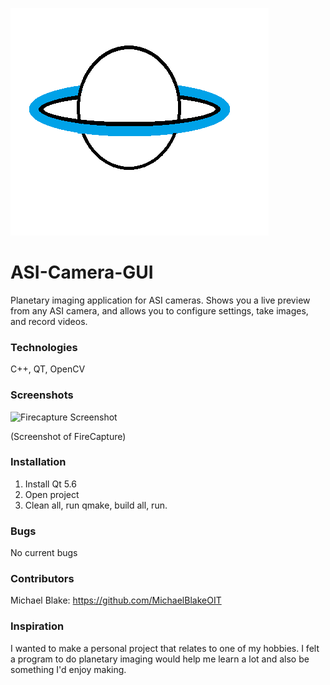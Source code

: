 ![Logo](https://github.com/MichaelBlakeOIT/ASI-Camera-GUI/blob/master/Logo.png)

# ASI-Camera-GUI
Planetary imaging application for ASI cameras. Shows you a live preview from any ASI camera, and allows you to configure settings, take images, and record videos.

### Technologies
C++, QT, OpenCV

### Screenshots
![Firecapture Screenshot](http://www.astrophotography-tonight.com/wp-content/uploads/2013/12/FireCapture-ASI120mm.jpg)

(Screenshot of FireCapture)
### Installation
1. Install Qt 5.6
2. Open project 
3. Clean all, run qmake, build all, run. 

### Bugs
No current bugs

### Contributors
Michael Blake:
https://github.com/MichaelBlakeOIT

### Inspiration
I wanted to make a personal project that relates to one of my hobbies. I felt a program to do planetary imaging would help me learn a lot and also be something I'd enjoy making.
